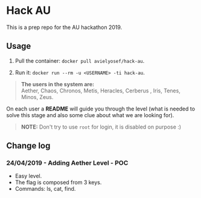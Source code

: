 # Hack AU

This is a prep repo for the AU hackathon 2019.

## Usage

1. Pull the container: `docker pull avielyosef/hack-au`.

2. Run it: `docker run --rm -u <USERNAME> -ti hack-au`.

> __The users in the system are:__  
> Aether, Chaos, Chronos, Metis, Heracles, Cerberus , Iris, Tenes, Minos, Zeus.

On each user a **README** will guide you through the level (what is needed to solve this stage and also some clue about what we are looking for).  
> **NOTE:** Don't try to use `root` for login, it is disabled on purpose :)

## Change log

### 24/04/2019 - Adding Aether Level - POC

* Easy level.
* The flag is composed from 3 keys.
* Commands: ls, cat, find.